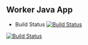 ## Worker Java App

  * Build Status [![Build Status](http://34.82.89.17:8080/buildStatus/icon?job=instavote%2Fworker-build)](http://34.82.89.17:8080/job/instavote/job/worker-build/)

[![Build Status](http://34.82.89.17:8080/buildStatus/icon?job=instavote%2Fworker-build)](http://34.82.89.17:8080/job/instavote/job/worker-build/)
